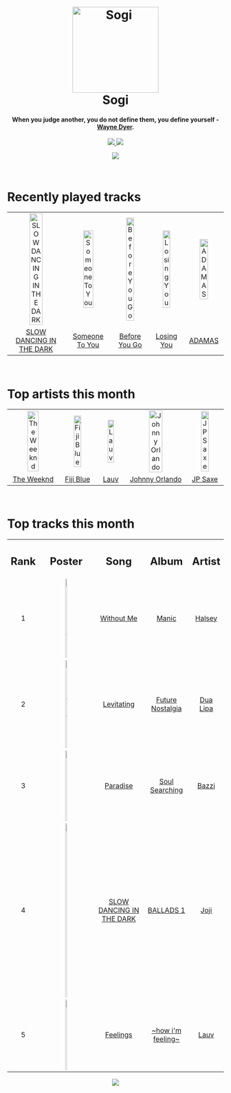 <h1 align='center'>
  <br>
  <a href='https://www.youtube.com/watch?v=dQw4w9WgXcQ'><img src='https://i.ibb.co/XYSwTqV/kaguya-modified.png' alt='Sogi' width='200'></a>
  <br>
  Sogi
  <br>
</h1>

<h4 align='center'>When you judge another, you do not define them, you define yourself - <a href='https://duckduckgo.com/?q=Wayne+Dyer' target='_blank'>Wayne Dyer</a>.</h4>

<p align='center'>
  <a href='https://discord.gg/96EA7ENfV9'>
    <img src='https://img.shields.io/discord/775232281954353183?color=blue&label=Discord'>
  </a>
  <a href='https://sxoxgxi.pythonanywhere.com/'><img src='https://img.shields.io/website?down_color=red&down_message=offline&label=Blog&up_color=light%20green&up_message=online&url=https%3A%2F%2Fsxoxgxi.pythonanywhere.com'></a>
</p>
<p status, align='center'>
  <a href='https://open.spotify.com/user/317777c47jvjnq6zzzwbijw6gbmi'>
    <img src='https://img.shields.io/badge/Sogi-Offline-&?style=social&logo=spotify'>
  </a>
</p status>
<!------ RECENTLY PLAYED ------>

<p recentlyplayed, float='left'>
  <br>
  <h1>Recently played tracks</h1>
  <p></p>
  <table style='width:100%'>
    <tr align='center'>
      <td><img class='artists' src='https://images.weserv.nl/?mask=circle&url=https://i.scdn.co/image/ab67616d0000b27360ba1d6104d0475c7555a6b2' alt='SLOW DANCING IN THE DARK' style='width:50%'>
      </td>
      <td><img class='artists' src='https://images.weserv.nl/?mask=circle&url=https://i.scdn.co/image/ab67616d0000b273f1bff89049561177b7cccebb' alt='Someone To You' style='width:50%'>
      </td>
      <td><img class='artists' src='https://images.weserv.nl/?mask=circle&url=https://i.scdn.co/image/ab67616d0000b2737b9639babbe96e25071ec1d4' alt='Before You Go' style='width:50%'>
      </td>
      <td><img class='artists' src='https://images.weserv.nl/?mask=circle&url=https://i.scdn.co/image/ab67616d0000b273f99f5ad20b537f4df7782ec7' alt='Losing You' style='width:50%'>
      </td>
      <td><img class='artists' src='https://images.weserv.nl/?mask=circle&url=https://i.scdn.co/image/ab67616d0000b2730659ff3278789c1b69c699b7' alt='ADAMAS' style='width:50%'>
      </td>
    </tr>
    <tr align='center'>
      <td>
      <a href='https://open.spotify.com/track/0rKtyWc8bvkriBthvHKY8d'>SLOW DANCING IN THE DARK</a>
      </td>
      <td>
      <a href='https://open.spotify.com/track/2f0pn9DkEJwAzXApnFh5cr'>Someone To You</a>
      </td>
      <td>
      <a href='https://open.spotify.com/track/2gMXnyrvIjhVBUZwvLZDMP'>Before You Go</a>
      </td>
      <td>
      <a href='https://open.spotify.com/track/29Go4wUZUai6cYzwLbbMDM'>Losing You</a>
      </td>
      <td>
      <a href='https://open.spotify.com/track/6RpBs7BsS9oiHKtzJXsMOS'>ADAMAS</a>
      </td>
    </tr>
  </table>
</p recentlyplayed>
<!------ .RECENTLY PLAYED ------>
<!------ TOP ARTISTS ------>

<p topartists, float='left'>
  <br>
  <h1>Top artists this month</h1>
  <p></p>
  <table style='width:100%'>
    <tr align='center'>
      <td><img class='artists' src='https://images.weserv.nl/?mask=circle&url=https://i.scdn.co/image/ab6761610000e5ebb5f9e28219c169fd4b9e8379' alt='The Weeknd' style='width:50%'>
      </td>
      <td><img class='artists' src='https://images.weserv.nl/?mask=circle&url=https://i.scdn.co/image/ab6761610000e5eba6391644f3fd2f9136b2ac49' alt='Fiji Blue' style='width:50%'>
      </td>
      <td><img class='artists' src='https://images.weserv.nl/?mask=circle&url=https://i.scdn.co/image/ab6761610000e5eb5af53f295e6c42529fbd0873' alt='Lauv' style='width:50%'>
      </td>
      <td><img class='artists' src='https://images.weserv.nl/?mask=circle&url=https://i.scdn.co/image/ab6761610000e5eb1d851d77d3ab7d1a29808cb3' alt='Johnny Orlando' style='width:50%'>
      </td>
      <td><img class='artists' src='https://images.weserv.nl/?mask=circle&url=https://i.scdn.co/image/ab6761610000e5ebafa249b777253145791ca327' alt='JP Saxe' style='width:50%'>
      </td>
    </tr>
    <tr align='center'>
      <td>
      <a href='https://open.spotify.com/artist/1Xyo4u8uXC1ZmMpatF05PJ'>The Weeknd</a>
      </td>
      <td>
      <a href='https://open.spotify.com/artist/1e7K8jD3wRuQfnwDAOeGqe'>Fiji Blue</a>
      </td>
      <td>
      <a href='https://open.spotify.com/artist/5JZ7CnR6gTvEMKX4g70Amv'>Lauv</a>
      </td>
      <td>
      <a href='https://open.spotify.com/artist/6aX6KqXgEcARRHwvWxHcFW'>Johnny Orlando</a>
      </td>
      <td>
      <a href='https://open.spotify.com/artist/66W9LaWS0DPdL7Sz8iYGYe'>JP Saxe</a>
      </td>
    </tr>
  </table>
</p topartists>
<!------ .TOP ARTISTS ------>

<!------ TOP SONGS ------>

<p topsongs, float='left' >
  <br>
  <h1>Top tracks this month</h1>
  <p></p>
  <table style='width:100%'>
    <tr align='center'>
      <td>
      <h2>Rank</h2>
      </td>
      <td>
      <h2>Poster</h2>
      </td>
      <td>
      <h2>Song</h2>
      </td>
      <td>
      <h2>Album</h2>
      </td>
      <td>
      <h2>Artist</h2>
      </td>
    </tr>
    <tr align='center'>
      <td>
      1
      </td>
      <td><img class='artists' src='https://images.weserv.nl/?mask=circle&url=https://i.scdn.co/image/ab67616d0000b2737636e1c9e67eaafc9f49aefd' alt='Without Me' style='width:10%'>
      </td>
      <td>
      <a href='https://open.spotify.com/track/6FZDfxM3a3UCqtzo5pxSLZ'>Without Me</a>
      </td>
      <td>
      <a href='https://open.spotify.com/album/68enXe5XcJdciSDAZr0Alr'>Manic</a>
      </td>
      <td>
      <a href='https://open.spotify.com/artist/26VFTg2z8YR0cCuwLzESi2'>Halsey</a>
      </td>
    </tr>
    <tr align='center'>
      <td>
      2
      </td>
      <td><img class='artists' src='https://images.weserv.nl/?mask=circle&url=https://i.scdn.co/image/ab67616d0000b273bd26ede1ae69327010d49946' alt='Levitating' style='width:10%'>
      </td>
      <td>
      <a href='https://open.spotify.com/track/39LLxExYz6ewLAcYrzQQyP'>Levitating</a>
      </td>
      <td>
      <a href='https://open.spotify.com/album/7fJJK56U9fHixgO0HQkhtI'>Future Nostalgia</a>
      </td>
      <td>
      <a href='https://open.spotify.com/artist/6M2wZ9GZgrQXHCFfjv46we'>Dua Lipa</a>
      </td>
    </tr>
    <tr align='center'>
      <td>
      3
      </td>
      <td><img class='artists' src='https://images.weserv.nl/?mask=circle&url=https://i.scdn.co/image/ab67616d0000b2733a376bd9b9b1f4b2686807db' alt='Paradise' style='width:10%'>
      </td>
      <td>
      <a href='https://open.spotify.com/track/0Rx0DJI556Ix5gBny6EWmn'>Paradise</a>
      </td>
      <td>
      <a href='https://open.spotify.com/album/4ZKdRW0AH9sxV09NmWsTkW'>Soul Searching</a>
      </td>
      <td>
      <a href='https://open.spotify.com/artist/4GvEc3ANtPPjt1ZJllr5Zl'>Bazzi</a>
      </td>
    </tr>
    <tr align='center'>
      <td>
      4
      </td>
      <td><img class='artists' src='https://images.weserv.nl/?mask=circle&url=https://i.scdn.co/image/ab67616d0000b27360ba1d6104d0475c7555a6b2' alt='SLOW DANCING IN THE DARK' style='width:10%'>
      </td>
      <td>
      <a href='https://open.spotify.com/track/0rKtyWc8bvkriBthvHKY8d'>SLOW DANCING IN THE DARK</a>
      </td>
      <td>
      <a href='https://open.spotify.com/album/34GQP3dILpyCN018y2k61L'>BALLADS 1</a>
      </td>
      <td>
      <a href='https://open.spotify.com/artist/3MZsBdqDrRTJihTHQrO6Dq'>Joji</a>
      </td>
    </tr>
    <tr align='center'>
      <td>
      5
      </td>
      <td><img class='artists' src='https://images.weserv.nl/?mask=circle&url=https://i.scdn.co/image/ab67616d0000b27336b12a4082f11d16a519b964' alt='Feelings' style='width:10%'>
      </td>
      <td>
      <a href='https://open.spotify.com/track/0s26En1JoJhVj32vizElpA'>Feelings</a>
      </td>
      <td>
      <a href='https://open.spotify.com/album/6EgJXcGqaUvgZIF9bqPXfP'>~how i'm feeling~</a>
      </td>
      <td>
      <a href='https://open.spotify.com/artist/5JZ7CnR6gTvEMKX4g70Amv'>Lauv</a>
      </td>
    </tr>
  </table>
</p topsongs>
<!------ .TOP SONGS ------>
<p align='center'>
  <img src='https://profile-counter.glitch.me/sxoxgxi/count.svg'>
</p>
